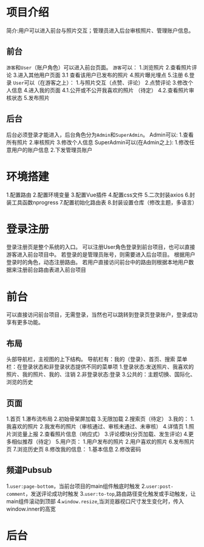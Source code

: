 # 项目介绍
   简介:用户可以进入前台与照片交互；管理员进入后台审核照片、管理账户信息。
## 前台
   `游客`和`User`（账户角色）可以进入前台页面。
   `游客`可以：
      1.浏览照片
      2.查看照片评论
      3.进入其他用户页面
         3.1 查看该用户已发布的照片
      4.照片曝光埋点
      5.注册
      6.登录
   `User`可以（在游客之上）：
      1.与照片交互（点赞、评论）
      2.点赞评论
      3.修改个人信息
      4.进入我的页面
         4.1.公开或不公开我喜欢的照片 （待定）
         4.2.查看照片审核状态
      5.发布照片
## 后台
   后台必须登录才能进入，后台角色分为`Admin`和`SuperAdmin`。
   Admin可以:
      1.查看所有照片
      2.审核照片
      3.修改个人信息
   SuperAdmin可以(在Admin之上):
      1.修改任意用户的账户信息
      2.下发管理员账户

# 环境搭建
1.配置路由
2.配置环境变量
3.配置Vue插件
4.配置css文件
5.二次封装axios
6.封装工具函数nprogress
7.配置初始化路由表
8.封装设置仓库（修改主题，多语言）

# 登录注册
   登录注册页是整个系统的入口。
   可以注册User角色登录到前台项目，也可以直接游客进入前台项目中。
   若登录的是管理员账号，则需要进入后台项目。
   根据用户登录时的角色，动态注册路由。
   若用户直接访问前台中的路由则根据本地用户数据来注册前台路由表进入前台项目

# 前台
   可以直接访问前台项目，无需登录，当然也可以跳转到登录页登录账户，登录成功享有更多功能。
## 布局
   头部导航栏，主视图的上下结构。
   导航栏有：我的（登录）、首页、搜索
   菜单栏：在登录状态和非登录状态提供不同的菜单项
      1.登录状态:发送照片、我喜欢的照片、我的照片、我的、注销
      2.非登录状态:登录
      3.公共的：主题切换、国际化、浏览的历史
## 页面
   1.首页
      1.瀑布流布局
      2.初始骨架屏加载
      3.无限加载
   2.搜索页（待定）
   3.我的：
      1.我喜欢的照片 
      2.我发布的照片（审核通过、审核未通过、未审核）
   4.详情页
      1.照片浏览量上报
      2.查看照片信息（响应式）
      3.评论模块(分页加载、发生评论)
      4.更多相似推荐（待定）
   5.用户页：
      1.用户发布的照片 
      2.用户喜欢的照片
   6.发布照片页
   7.浏览历史页
   8.修改我的信息：
      1.基本信息 
      2.修改密码
## 频道Pubsub
1.`user:page-bottom`，当前台项目的main组件触底时触发
2.`user:post-comment`，发送评论成功时触发
3.`user:to-top`,路由路径变化触发或手动触发，让main组件滚动到顶部
4.`window.resize`,当浏览器视口尺寸发生变化时，传入window.inner的高宽

# 后台
